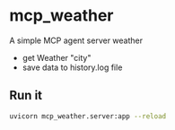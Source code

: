 # mcp_weather

A simple MCP agent server weather

- get Weather "city"
- save data to history.log file

## Run it
```bash
uvicorn mcp_weather.server:app --reload
```